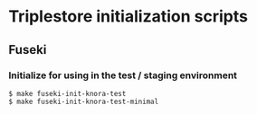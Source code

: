 # Triplestore initialization scripts

## Fuseki

### Initialize for using in the test / staging environment
```
$ make fuseki-init-knora-test
$ make fuseki-init-knora-test-minimal
```

